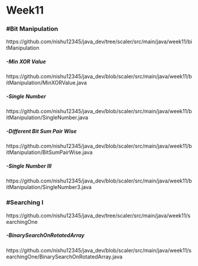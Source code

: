 # Week11

<h3>#Bit Manipulation</h3>
https://github.com/nishu12345/java_dev/tree/scaler/src/main/java/week11/bitManipulation

<h5>-Min XOR Value</h5>
https://github.com/nishu12345/java_dev/blob/scaler/src/main/java/week11/bitManipulation/MinXORValue.java

<h5>-Single Number</h5>
https://github.com/nishu12345/java_dev/blob/scaler/src/main/java/week11/bitManipulation/SingleNumber.java

<h5>-Different Bit Sum Pair Wise</h5>
https://github.com/nishu12345/java_dev/blob/scaler/src/main/java/week11/bitManipulation/BitSumPairWise.java

<h5>-Single Number III</h5>
https://github.com/nishu12345/java_dev/blob/scaler/src/main/java/week11/bitManipulation/SingleNumber3.java

<h3>#Searching I</h3>
https://github.com/nishu12345/java_dev/tree/scaler/src/main/java/week11/searchingOne

<h5>-BinarySearchOnRotatedArray</h5>
https://github.com/nishu12345/java_dev/blob/scaler/src/main/java/week11/searchingOne/BinarySearchOnRotatedArray.java